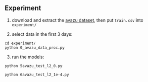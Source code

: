 ## Experiment

1. download and extract the [avazu dataset](https://www.kaggle.com/c/avazu-ctr-prediction/data), then put `train.csv` into `experiment/`

2. select data in the first 3 days:

```
cd experiment/
python 0_avazu_data_proc.py
```

3. run the models:

`python 5avazu_test_l2_0.py`

`python 6avazu_test_l2_1e-4.py`

